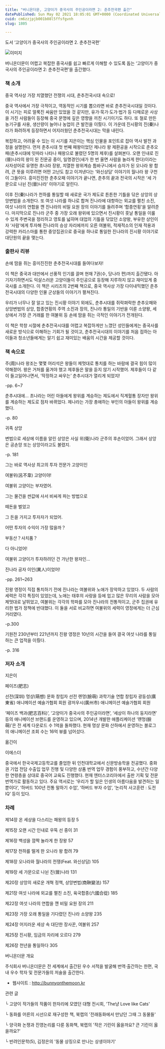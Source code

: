```yaml
---
title: "버니온더문, 고양이가 중국사의 주인공이라면 2: 춘추전국편 출간"
datePublished: Sun May 02 2021 18:05:01 GMT+0000 (Coordinated Universal Time)
cuid: cm6zzjpjb001b08l5ffsfgvnh
slug: 1805

---
```



도서 ‘고양이가 중국사의 주인공이라면 2. 춘추전국편’

![이미지](https://cdn.hashnode.com/res/hashnode/image/upload/v1739248324336/509013b1-7abc-41f5-a2a9-0015d1f161d1.jpeg)

버니온더문이 어렵고 복잡한 중국사를 쉽고 빠르게 이해할 수 있도록 돕는 ‘고양이가 중국사의 주인공이라면 2: 춘추전국편’을 출간했다.

### 책 소개

중국 역사상 가장 치열했던 전쟁의 시대, 춘추전국시대 속으로!

중국 역사에서 가장 극적이고, 역동적인 시기를 뽑으라면 바로 춘추전국시대일 것이다. 이 시기는 피로 얼룩진 싸움만 있었을 것 같지만, 유가·묵가·도가·법가 등 다채로운 사상을 가진 사람들이 등장해 중국 문명에 깊은 영향을 끼친 시기이기도 하다. 또 철로 만든 농기구를 사용, 생산량이 늘어나 농업이 큰 발전을 이뤘다. 이 가운데 진시황의 진(秦)나라가 화려하게 등장하면서 어지러웠던 춘추전국시대는 막을 내린다.

복잡하고, 어려울 수 있는 이 시기를 지은이는 핵심 인물을 포인트로 잡아 역사 발전 과정을 설명한다. 먼저 춘추시대 첫 번째 패왕이었던 제나라 왕 제환공을 시작으로 춘추오패(춘추시대에 잇따라 나타나 패왕으로 불렸던 5명의 제후)를 살펴본다. 오랜 인내로 진(晉)나라의 왕이 된 진문공 중이, 일명경인(새가 한 번 울면 사람을 놀라게 한다)이라는 사자성어로 유명한 초나라 장왕, 치열한 왕위계승 틈바구니에서 승자가 된 오나라 왕 합려, 큰 뜻을 이루려면 어떤 고난도 참고 이겨낸다는 ‘와신상담’ 이야기의 월나라 왕 구천이 그들이다. 흥미진진한 춘추오패 이야기가 끝나면, 춘추의 끝과 전국의 시작은 ‘세 가문으로 나뉜 진(晉)나라’ 이야기로 알린다.

이후 진(秦)나라가 천하를 통일할 때 새로운 국가 제도로 튼튼한 기틀을 닦은 상앙의 상앙변법을 소개한다. 또 여섯 나라를 하나로 합쳐 진나라에 대항하는 외교를 펼친 소진, 여섯 나라의 연합을 깬 진나라의 비밀 요원 장의 이야기를 들려주며 ‘합종연횡’을 알려준다. 마지막으로 진나라 군주 중 가장 오래 왕위에 있으면서 진시황이 훗날 통일을 이룰 수 있게 주변국을 정리하고 영토를 넓히며 대업의 기틀을 닦았던 소양왕, 부유한 상인이자 ‘사람’에게 투자해 진나라의 승상 자리에까지 오른 여불위, 적재적소의 인재 적용과 강력한 카리스마를 통한 중앙집권으로 중국을 하나로 통일한 진나라의 진시황 이야기로 대단원의 끝을 맺는다.

### 출판사 리뷰

손에 땀을 쥐는 흥미진진한 춘추전국시대를 들여다보자!

이 책은 중국과 대만에서 선풍적 인기를 끌며 현재 7권(수, 당나라 편)까지 출간됐다. 아기자기하면서도 익살스러운 고양이들이 주인공으로 등장해 지루하지 않고 재미있게 중국사를 소개한다. 이 책은 시리즈의 2번째 책으로, 중국 역사상 가장 다이내믹했던 춘추전국시대의 다양한 인물 군상들의 이야기가 펼쳐진다.

우리가 너무나 잘 알고 있는 진시황 이야기 외에도, 춘추시대를 쥐락펴락한 춘추오패와 상앙변법의 상앙, 합종연횡의 주역 소진과 장의, 진나라 통일의 기반을 이룬 소양왕, 세상에서 가장 큰 거래를 한 여불위 등 손에 땀을 쥐는 극적인 이야기가 전개된다.

이 책은 학창 시절에 춘추전국시대를 어렵고 복잡하게만 느꼈던 성인들에게는 중국사를 새로운 방식으로 이해하는 기회가 될 것이고, 춘추전국시대의 이야기를 처음 접하는 아이들과 청소년들에게는 알기 쉽고 재미있는 배움의 시간을 제공할 것이다.

### 책 속으로

주(周)나라 왕조는 몇몇 어리석은 왕들이 제멋대로 통치를 하는 바람에 결국 힘이 많이 약해졌어. 왕은 거처를 옮겨야 했고 제후들은 말을 듣지 않기 시작했어. 제후들이 다 같이 들고일어나면서, ‘작정하고 싸우는’ 춘추시대가 열리게 되었지!

-pp. 6~7

춘추시대에… 초나라는 어린 아들에게 왕위를 계승하는 제도에서 직계혈통 장자만 왕위를 계승하는 제도로 점차 바뀌었다. 제나라는 가장 총애하는 부인의 아들이 왕위를 계승했다.

-p. 80

귀족 상앙

변법으로 세상에 이름을 알린 상앙은 사실 위(衛)나라 군주의 후손이었어. 그래서 상앙은 공손앙 또는 상앙이라고도 불렸지.

-p. 181

그는 바로 역사상 최고의 투자 전문가 고양이인

여불위(呂不韋) 고양이야!

여불위 고양이는 부자였어.

그는 물건을 싼값에 사서 비싸게 파는 방법으로

떼돈을 벌었고

그 돈을 가지고 투자자가 되었어.

어떤 투자의 수익이 가장 많을까？

부동산？사치품？

다 아니었어!

여불위 고양이가 투자하려던 건 가난한 왕자인…

진나라 공자 이인(異人)이었어!

-pp. 261~263

진왕 영정이 직접 통치하기 전에 진나라는 여불위와 노애가 장악하고 있었다. 두 사람의 세력은 각각 특징이 있었는데, 노애는 태후의 사랑을 등에 업고 많은 무리의 사람을 모아 제멋대로 날뛰었고, 여불위는 각각의 학파를 모아 진나라의 전통적이고, 군주 집권에 유리한 법가 정책에 반대했다. 이 둘을 서로 비교하면 여불위의 세력이 영정에게는 더 근심거리였다.

-p.300

기원전 230년부터 221년까지 진왕 영정은 10년의 시간을 들여 결국 여섯 나라를 통일하는 큰 업적을 이뤘다.

-p. 316

### 저자 소개

지은이

페이즈(肥志)

선전(深圳) 멍샹(萌想) 문화 창립자 선전 롄멍(臉萌) 과학기술 연합 창립자 광둥성(廣東省) 애니메이션 예술가협회 회원 광저우시(廣州市) 애니메이션 예술가협회 회원

‘페이즈 백과(肥志百科)’, ‘고양이가 중국사의 주인공이라면’, ‘세상이 하나의 둥지라면’ 등의 애니메이션 브랜드를 운영하고 있으며, 2014년 개발한 애플리케이션 ‘롄멍(臉萌)’은 전 세계 다운로드 수 1억을 돌파했다. 현재 멍샹 문화 산하에서 운영하는 블로그의 애니메이션 조회 수는 16억 뷰를 넘어섰다.

옮긴이

이에스더

중국에서 한국국제고등학교를 졸업한 뒤 인천대학교에서 신문방송학을 전공했다. 중화권 기업 전담 수출입 업무 진행 및 다양한 상품 번역 업무 경험이 풍부하고, 수년간 다양한 연령층을 상대로 중국어 교육도 진행했다. 현재 엔터스코리아에서 출판 기획 및 전문 번역가로 활동하고 있다. 주요 역서로는 ‘우리가 할 일은 인생의 아름다움을 발견하는 일뿐이다’, ‘하버드 100년 전통 말하기 수업’, ‘하버드 부자 수업’, ‘논리적 사고훈련 : 도전 IQ’ 등이 있다.

### 차례

제14장 온 세상을 다스리는 패왕의 등장 5

제15장 오랜 시간 인내로 우뚝 선 중이 31

제16장 백성을 깜짝 놀라게 한 장왕 57

제17장 천하를 떨게 한 오나라 왕 합려 79

제18장 오나라와 월나라의 전쟁(Feat. 와신상담) 105

제19장 세 가문으로 나뉜 진(晉)나라 131

제20장 상앙의 새로운 개혁 정책, 상앙변법(商鞅變法) 157

제21장 여섯 나라에 외교를 펼친 소진, 육국합종(六國合從) 185

제22장 여섯 나라의 연합을 깬 비밀 요원 장의 211

제23장 가장 오래 통일을 기다렸던 진나라 소양왕 235

제24장 어지러운 세상 속 대단한 장사꾼, 여불위 257

제25장 진시황, 임금의 자리에 오르다 279

제26장 천년을 통일하다 305

버니온더문 개요

주식회사 버니온더문은 전 세계에서 출간된 우수 서적을 발굴해 번역·출간하는 한편, 국내 우수 학자 및 전문가들의 저술을 출간한다.

- 웹사이트 : http://bunnyonthemoon.kr

관련 글

└ 고양이 작가들의 작품이 한자리에 모였던 대형 전시회, 'The냥 Love like Cats'

└ 동화를 어른의 시선으로 재구성한 책, 북랩의 '전래동화에서 만났던 그때 그 동물들'

└ 양극화 논쟁과 진영논리를 다룬 동화책, 북랩의 '작은 기린이 옳을까요? 큰 기린이 옳을까요?'

└ 반려인문학(5), 김정은의 '동물 상징으로 만나는 상생이야기'